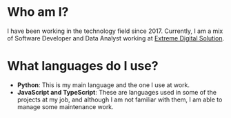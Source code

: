 # Who am I?

I have been working in the technology field since 2017. Currently, I am a mix of Software Developer and Data Analyst working at [Extreme Digital Solution](https://www2.extremedigital.com.br/).

# What languages do I use?

- **Python**: This is my main language and the one I use at work.
- **JavaScript and TypeScript**: These are languages used in some of the projects at my job, and although I am not familiar with them, I am able to manage some maintenance work.
